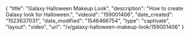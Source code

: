 {
    "title": "Galaxy Halloween Makeup Look",
    "description": "How to create Galaxy look for Halloween.",
    "videoid": "159001406",
    "date_created": "1523637031",
    "date_modified": "1546466754",
    "type": "captivate",
    "layout": "video",
    "url": "\/v\/galaxy-halloween-makeup-look\/159001406"
}
